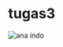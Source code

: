 # tugas3
![ana indo](https://user-images.githubusercontent.com/95684754/149726794-0ccfe549-18d5-48fc-962f-2753f3020616.gif)
